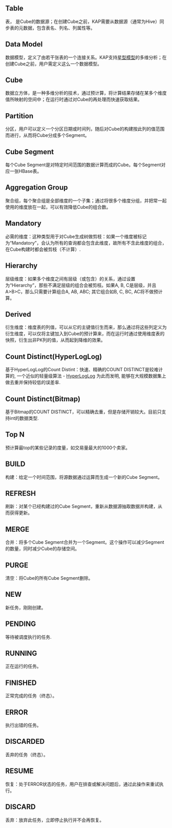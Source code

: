 ## Table 
表， 是Cube的数据源；在创建Cube之前，KAP需要从数据源（通常为Hive）同步表的元数据，包含表名、列名、列属性等。

## Data Model
数据模型，定义了由若干张表的一个连接关系。KAP支持[星型模型](https://en.wikipedia.org/wiki/Star_schema)的多维分析；在创建Cube之前，用户需定义这么一个数据模型。

## Cube
数据立方体，是一种多维分析的技术，通过预计算，将计算结果存储在某多个维度值所映射的空间中；在运行时通过对Cube的再处理而快速获取结果。

## Partition
分区，用户可以定义一个分区日期或时间列，随后对Cube的构建按此列的值范围而进行，从而将Cube分成多个Segment。

## Cube Segment 
每个Cube Segment是对特定时间范围的数据计算而成的Cube。每个Segment对应一张HBase表。

## Aggregation Group 
聚合组，每个聚合组是全部维度的一个子集；通过将很多个维度分组，并把常一起使用的维度放在一起，可以有效降低Cube的组合数。

## Mandatory
必需的维度：这种类型用于对Cube生成树做剪枝：如果一个维度被标记为“Mandatory”，会认为所有的查询都会包含此维度，故所有不含此维度的组合，在Cube构建时都会被剪枝（不计算）.

## Hierarchy 
层级维度：如果多个维度之间有层级（或包含）的关系，通过设置为“Hierarchy”，那些不满足层级的组合会被剪枝。如果A, B, C是层级，并且A>B>C，那么只需要计算组合A, AB, ABC; 其它组合如B, C, BC, AC将不做预计算。 

## Derived 
衍生维度：维度表的列值，可以从它的主键值衍生而来，那么通过将这些列定义为衍生维度，可以仅将主键加入到Cube的预计算来，而在运行时通过使用维度表的快照，衍生出非PK列的值，从而起到降维的效果。

## Count Distinct(HyperLogLog) 
基于HyperLogLog的Count Distint：快速、精确的COUNT DISTINCT是较难计算的, 一个近似的轻量级算法 - [HyperLogLog](https://en.wikipedia.org/wiki/HyperLogLog) 为此而发明, 能够在大规模数据集上做去重并保持较低的误差率. 

## Count Distinct(Bitmap) 
基于Bitmap的COUNT DISTINCT，可以精确去重，但是存储开销较大。目前只支持int的数据类型.

## Top N 
预计算最top的某些记录的度量，如交易量最大的1000个卖家。

## BUILD 
构建：给定一个时间范围，将源数据通过运算而生成一个新的Cube Segment。

## REFRESH
刷新：对某个已经构建过的Cube Segment，重新从数据源抽取数据并构建，从而获得更新。

## MERGE
合并：将多个Cube Segment合并为一个Segment。这个操作可以减少Segment的数量，同时减少Cube的存储空间。

## PURGE 
清空：将Cube的所有Cube Segment删除。

## NEW 
新任务，刚刚创建。

## PENDING 
等待被调度执行的任务.

## RUNNING 
正在运行的任务。

## FINISHED 
正常完成的任务（终态）。

## ERROR 
执行出错的任务。

## DISCARDED
丢弃的任务（终态）。

## RESUME 
恢复：处于ERROR状态的任务，用户在排查或解决问题后，通过此操作来重试执行。

## DISCARD
丢弃：放弃此任务，立即停止执行并不会再恢复。

